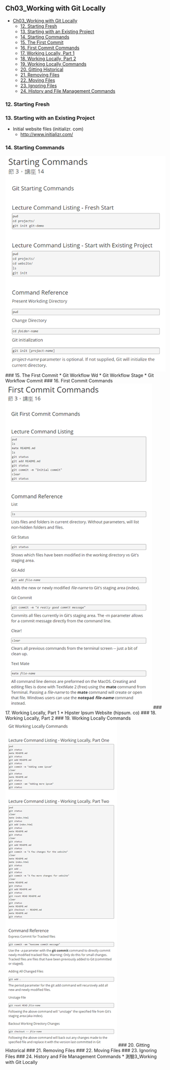 ## Ch03_Working with Git Locally

<!-- toc orderedList:0 depthFrom:1 depthTo:6 -->

- [Ch03_Working with Git Locally](#ch03_working-with-git-locally)
	- [12. Starting Fresh](#12-starting-fresh)
	- [13. Starting with an Existing Project](#13-starting-with-an-existing-project)
	- [14. Starting Commands](#14-starting-commands)
	- [15. The First Commit](#15-the-first-commit)
	- [16. First Commit Commands](#16-first-commit-commands)
	- [17. Working Locally, Part 1](#17-working-locally-part-1)
	- [18. Working Locally, Part 2](#18-working-locally-part-2)
	- [19. Working Locally Commands](#19-working-locally-commands)
	- [20. Gitting Historical](#20-gitting-historical)
	- [21. Removing Files](#21-removing-files)
	- [22. Moving Files](#22-moving-files)
	- [23. Ignoring Files](#23-ignoring-files)
	- [24. History and File Management Commands](#24-history-and-file-management-commands)

<!-- tocstop -->

### 12. Starting Fresh  
### 13. Starting with an Existing Project  
  * Initial website files (initializr. com)    
    * http://www.initializr.com/
### 14. Starting Commands  
<img src="img/fig3_14.png" alt="">
### 15. The First Commit  
  * Git Workflow Wd  
  * Git Workflow Stage  
  * Git Workflow Commit  
### 16. First Commit Commands  
<img src="img/fig3_16.png" alt="">
### 17. Working Locally, Part 1  
  * Hipster Ipsum Website (hipsum. co)    
### 18. Working Locally, Part 2  
### 19. Working Locally Commands  
<img src="img/fig3_19.png" alt="">
### 20. Gitting Historical  
### 21. Removing Files  
### 22. Moving Files  
### 23. Ignoring Files  
### 24. History and File Management Commands  
  * 測驗3_Working with Git Locally  
